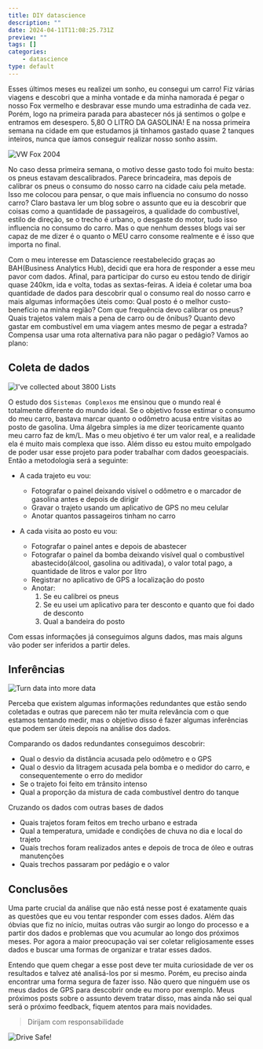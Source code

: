 ```yaml
---
title: DIY datascience
description: ""
date: 2024-04-11T11:08:25.731Z
preview: ""
tags: []
categories:
    - datascience
type: default
---
```


Esses últimos meses eu realizei um sonho, eu consegui um carro! Fiz várias viagens e descobri que a minha vontade e da minha namorada é pegar o nosso Fox vermelho e desbravar esse mundo uma estradinha de cada vez. Porém, logo na primeira parada para abastecer nós já sentimos o golpe e entramos em desespero. 5,80 O LITRO DA GASOLINA! E na nossa primeira semana na cidade em que estudamos já tínhamos gastado quase 2 tanques inteiros, nunca que íamos conseguir realizar nosso sonho assim.

![VW Fox 2004](https://www.carrosnaweb.com.br/imagensbd007/fox5p2005.jpg)

No caso dessa primeira semana, o motivo desse gasto todo foi muito besta: os pneus estavam descalibrados. Parece brincadeira, mas depois de calibrar os pneus o consumo do nosso carro na cidade caiu pela metade. Isso me colocou para pensar, o que mais influencia no consumo do nosso carro? Claro bastava ler um blog sobre o assunto que eu ia descobrir que coisas como a quantidade de passageiros, a qualidade do combustível, estilo de direção, se o trecho é urbano, o desgaste do motor, tudo isso influencia no consumo do carro. Mas o que nenhum desses blogs vai ser capaz de me dizer é o quanto o MEU carro consome realmente e é isso que importa no final.

Com o meu interesse em Datascience reestabelecido graças ao BAH(Business Analytics Hub), decidi que era hora de responder a esse meu pavor com dados. Afinal, para participar do curso eu estou tendo de dirigir quase 240km, ida e volta, todas as sextas-feiras. A ideia é coletar uma boa quantidade de dados para descobrir qual o consumo real do nosso carro e mais algumas informações úteis como: Qual posto é o melhor custo-benefício na minha região? Com que frequência devo calibrar os pneus? Quais trajetos valem mais a pena de carro ou de ônibus? Quanto devo gastar em combustível em uma viagem antes mesmo de pegar a estrada? Compensa usar uma rota alternativa para não pagar o pedágio? Vamos ao plano:

## Coleta de dados

![I've collected about 3800 Lists](https://media.giphy.com/media/MYehRmhUGxmDG2JiGS/giphy.gif)

O estudo dos `Sistemas Complexos` me ensinou que o mundo real é totalmente diferente do mundo ideal. Se o objetivo fosse estimar o consumo do meu carro, bastava marcar quanto o odômetro acusa entre visitas ao posto de gasolina. Uma álgebra simples ia me dizer teoricamente quanto meu carro faz de km/L. Mas o meu objetivo é ter um valor real, e a realidade ela é muito mais complexa que isso. Além disso eu estou muito empolgado de poder usar esse projeto para poder trabalhar com dados geoespaciais. Então a metodologia será a seguinte:

- A cada trajeto eu vou:
  - Fotografar o painel deixando visível o odômetro e o marcador de gasolina antes e depois de dirigir
  - Gravar o trajeto usando um aplicativo de GPS no meu celular
  - Anotar quantos passageiros tinham no carro

- A cada visita ao posto eu vou:
  - Fotografar o painel antes e depois de abastecer
  - Fotografar o painel da bomba deixando visível qual o combustível abastecido(álcool, gasolina ou aditivada), o valor total pago, a quantidade de litros e valor por litro
  - Registrar no aplicativo de GPS a localização do posto
  - Anotar:
    1. Se eu calibrei os pneus
    2. Se eu usei um aplicativo para ter desconto e quanto que foi dado de desconto
    3. Qual a bandeira do posto

Com essas informações já conseguimos alguns dados, mas mais alguns vão poder ser inferidos a partir deles.

## Inferências
![Turn data into more data](https://media.giphy.com/media/KYh1vSXtcdl0RYgLCR/giphy.gif)

Perceba que existem algumas informações redundantes que estão sendo coletadas e outras que parecem não ter muita relevância com o que estamos tentando medir, mas o objetivo disso é fazer algumas inferências que podem ser úteis depois na análise dos dados.

Comparando os dados redundantes conseguimos descobrir:

- Qual o desvio da distância acusada pelo odômetro e o GPS
- Qual o desvio da litragem acusada pela bomba e o medidor do carro, e consequentemente o erro do medidor
- Se o trajeto foi feito em trânsito intenso
- Qual a proporção da mistura de cada combustível dentro do tanque

Cruzando os dados com outras bases de dados

- Quais trajetos foram feitos em trecho urbano e estrada
- Qual a temperatura, umidade e condições de chuva no dia e local do trajeto
- Quais trechos foram realizados antes e depois de troca de óleo e outras manutenções
- Quais trechos passaram por pedágio e o valor

## Conclusões

Uma parte crucial da análise que não está nesse post é exatamente quais as questões que eu vou tentar responder com esses dados. Além das óbvias que fiz no início, muitas outras vão surgir ao longo do processo e a partir dos dados e problemas que vou acumular ao longo dos próximos meses. Por agora a maior preocupação vai ser coletar religiosamente esses dados e buscar uma formas de organizar e tratar esses dados.

Entendo que quem chegar a esse post deve ter muita curiosidade de ver os resultados e talvez até analisá-los por si mesmo. Porém, eu preciso ainda encontrar uma forma segura de fazer isso. Não quero que ninguém use os meus dados de GPS para descobrir onde eu moro por exemplo. Meus próximos posts sobre o assunto devem tratar disso, mas ainda não sei qual será o próximo feedback, fiquem atentos para mais novidades.

> Dirijam com responsabilidade

![Drive Safe!](https://media.giphy.com/media/Ts7b89eJpcyAM/giphy.gif)
